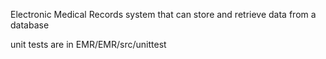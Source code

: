 Electronic Medical Records system that can store and retrieve data from a database

unit tests are in EMR/EMR/src/unittest
